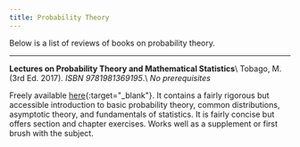 ```yaml
---
title: Probability Theory
---
```


Below is a list of reviews of books on probability theory.

---
**Lectures on Probability Theory and Mathematical Statistics**\\
Tobago, M. (3rd Ed. 2017). *ISBN 9781981369195*.\\
*No prerequisites*

Freely available [here](https://www.statlect.com/){:target="_blank"}. It contains a fairly rigorous but accessible introduction to basic probability theory, common distributions, asymptotic theory, and fundamentals of statistics. It is fairly concise but offers section and chapter exercises. Works well as a supplement or first brush with the subject.